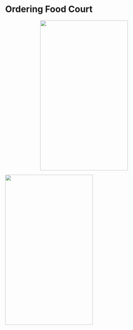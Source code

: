 # Ordering Food Court

<p align="center">
  <img src="/result_screenshot/welcome.PNG" alt=""  width="280" height="480" >

</p>
  <img src="/result_screenshot/login_signup.PNG" alt=""  width="280" height="480" >




